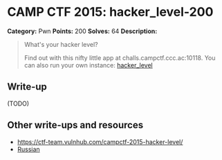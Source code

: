 # CAMP CTF 2015: hacker_level-200

**Category:** Pwn
**Points:** 200
**Solves:** 64
**Description:**

> What's your hacker level?
>
> Find out with this nifty little app at challs.campctf.ccc.ac:10118. You can also run your own instance: [hacker_level](hacker_level.tar.gz)
>


## Write-up

(TODO)

## Other write-ups and resources

* <https://ctf-team.vulnhub.com/campctf-2015-hacker-level/> 
* [Russian](http://reu.org.ua/camp-ctf-2015-hacker-level.html)

